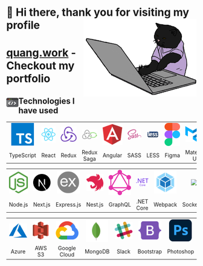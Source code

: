 # 👋 Hi there, thank you for visiting my profile</a> <img align='right' src="/assets/cat.gif" height="" width="300" alt="Coding Cat">

# <h1><a href="https://quang.work" target="_blank">quang.work</a> - Checkout my portfolio</h1>

## <img src="/assets/code.gif" width="32" align="left"> Technologies I have used

<table >
	<tr align="center">
		<td>
			<img src="/assets/icons/typescript.svg" width="60"/>
		</td>
		<td >
			<img src="/assets/icons/react.svg" width="60"/>
		</td>
		<td>
			<img src="/assets/icons/redux.svg" width="60"/>
		</td>
		<td>
			<img src="/assets/icons/redux_saga.svg" width="60"/>
		</td>
		<td >
			<img src="/assets/icons/angular.svg" width="60"/>
		</td>
		<td >
			<img src="/assets/icons/sass.svg" width="60"/>
		</td>
		<td >
			<img src="/assets/icons/less.svg" width="60"/>
		</td>
		<td >
			<img src="/assets/icons/figma.svg" width="60"/>
		</td>
		<td>
			<img src="/assets/icons/material_ui.svg" width="60"/>
		</td>
		<td >
			<img src="/assets/icons/tailwind_css.svg" width="60"/>
		</td>
    </tr>
    <tr align="center">
    	<td>TypeScript</td>
    	<td>React</td>
	<td>Redux</td>
	<td>Redux Saga</td>
    	<td>Angular</td>
    	<td>SASS</td>
    	<td>LESS</td>
    	<td>Figma</td>
	<td>Material UI</td>
	<td>Tailwind CSS</td>
    </tr>
</table>
<table >
	<tr align="center">
		<td >
			<img src="/assets/icons/nodejs.svg" width="60"/>
		</td>
		<td >
			<img src="/assets/icons/nextjs.svg" width="60"/>
		</td>
		<td >
			<img src="/assets/icons/expressjs.png" width="60"/>
		</td>
		<td>
			<img src="/assets/icons/nestjs.svg" width="60"/>
		</td>
		<td>
			<img src="/assets/icons/graphql.svg" width="60"/>
		</td>
		<td >
			<img src="/assets/icons/net_core.svg" width="60"/>
		</td>
		<td >
			<img src="/assets/icons/webpack.svg" width="60"/>
		</td>
		<td >
			<img src="/assets/icons/socket_io.png" width="60"/>
		</td>
		<td>
			<img src="/assets/icons/auth0.svg" width="60"/>
		</td>
    </tr>
    <tr align="center">
    	<td>Node.js</td>
    	<td>Next.js</td>
    	<td>Express.js</td>
			<td>Nest.js</td>
			<td>GraphQL</td>
			<td>.NET Core</td>
    	<td>Webpack</td>
    	<td>Socket.io</td>
			<td>Auth0</td>
    </tr>
</table>
<table >
	<tr align="center">
		<td >
			<img src="/assets/icons/azure.svg" width="60"/>
		</td>
		<td>
			<img src="/assets/icons/s3.svg" width="60"/>
		</td>
		<td>
			<img src="/assets/icons/google_cloud.svg" width="60"/>
		</td>
		<td >
			<img src="/assets/icons/mongodb.svg" width="60"/>
		</td>
		<td >
			<img src="/assets/icons/slack.svg" width="60"/>
		</td>
		<td >
			<img src="/assets/icons/bootstrap.svg" width="60"/>
		</td>
		<td >
			<img src="/assets/icons/photoshop.svg" width="60"/>
		</td>
	</tr>
	<tr align="center">
		<td>Azure</td>
		<td>AWS S3</td>
		<td>Google Cloud</td>
		<td>MongoDB</td>
		<td>Slack</td>
		<td>Bootstrap</td>
		<td>Photoshop</td>
	</tr>
</table>
